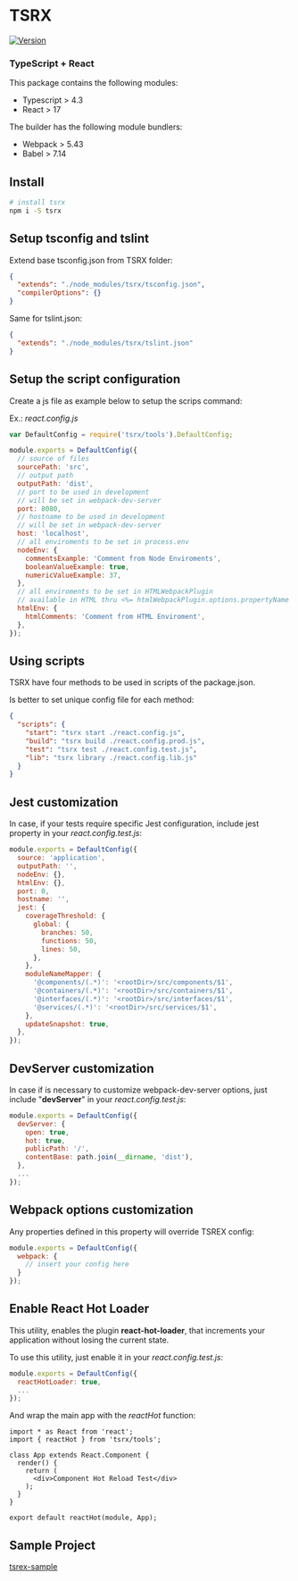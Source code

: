 # TSRX

[![Version](https://img.shields.io/npm/v/tsrx.svg)](https://npmjs.org/package/tsrx)

### <b>T</b>ype<b>S</b>cript + <b>React</b>

This package contains the following modules:

- Typescript > 4.3
- React > 17
<!-- - Jest 25 + Enzyme 3 (for tests) -->

The builder has the following module bundlers:

- Webpack > 5.43
- Babel > 7.14

## Install

```bash
# install tsrx
npm i -S tsrx
```

## Setup tsconfig and tslint

Extend base tsconfig.json from TSRX folder:

```json
{
  "extends": "./node_modules/tsrx/tsconfig.json",
  "compilerOptions": {}
}
```

Same for tslint.json:

```json
{
  "extends": "./node_modules/tsrx/tslint.json"
}
```

## Setup the script configuration

Create a js file as example below to setup the scrips command:

Ex.: _react.config.js_

```js
var DefaultConfig = require('tsrx/tools').DefaultConfig;

module.exports = DefaultConfig({
  // source of files
  sourcePath: 'src',
  // output path
  outputPath: 'dist',
  // port to be used in development
  // will be set in webpack-dev-server
  port: 8080,
  // hostname to be used in development
  // will be set in webpack-dev-server
  host: 'localhost',
  // all enviroments to be set in process.env
  nodeEnv: {
    commentsExample: 'Comment from Node Enviroments',
    booleanValueExample: true,
    numericValueExample: 37,
  },
  // all enviroments to be set in HTMLWebpackPlugin
  // available in HTML thru <%= htmlWebpackPlugin.options.propertyName %>
  htmlEnv: {
    htmlComments: 'Comment from HTML Enviroment',
  },
});
```

## Using scripts

TSRX have four methods to be used in scripts of the package.json.

Is better to set unique config file for each method:

```json
{
  "scripts": {
    "start": "tsrx start ./react.config.js",
    "build": "tsrx build ./react.config.prod.js",
    "test": "tsrx test ./react.config.test.js",
    "lib": "tsrx library ./react.config.lib.js"
  }
}
```

## Jest customization

In case, if your tests require specific Jest configuration, include jest property in your _react.config.test.js_:

```js
module.exports = DefaultConfig({
  source: 'application',
  outputPath: '',
  nodeEnv: {},
  htmlEnv: {},
  port: 0,
  hostname: '',
  jest: {
    coverageThreshold: {
      global: {
        branches: 50,
        functions: 50,
        lines: 50,
      },
    },
    moduleNameMapper: {
      '@components/(.*)': '<rootDir>/src/components/$1',
      '@containers/(.*)': '<rootDir>/src/containers/$1',
      '@interfaces/(.*)': '<rootDir>/src/interfaces/$1',
      '@services/(.*)': '<rootDir>/src/services/$1',
    },
    updateSnapshot: true,
  },
});
```

## DevServer customization

In case if is necessary to customize webpack-dev-server options, just include "__devServer__" in your _react.config.test.js_:

```js
module.exports = DefaultConfig({
  devServer: {
    open: true,
    hot: true,
    publicPath: '/',
    contentBase: path.join(__dirname, 'dist'),
  },
  ...
});
```

## Webpack options customization

Any properties defined in this property will override TSREX config:
```js
module.exports = DefaultConfig({
  webpack: {
    // insert your config here
  }
});
```

## Enable React Hot Loader

This utility, enables the plugin __react-hot-loader__, that increments your application without losing the current state.

To use this utility, just enable it in your _react.config.test.js_:
```js
module.exports = DefaultConfig({
  reactHotLoader: true,
  ...
});
```

And wrap the main app with the _reactHot_ function:
```tsx
import * as React from 'react';
import { reactHot } from 'tsrx/tools';

class App extends React.Component {
  render() {
    return (
      <div>Component Hot Reload Test</div>
    );
  }
}

export default reactHot(module, App);
```

## Sample Project

[tsrex-sample](https://github.com/debersonpaula/tsrx-sample)